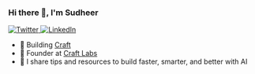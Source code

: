 ### Hi there 👋, I'm Sudheer

<a href="https://www.twitter.com/sudheerkumarme" target="__blank">
  <img src="https://img.shields.io/twitter/follow/sudheerkumarme?style=social" alt="Twitter">
</a>
<a href="https://www.linkedin.com/in/sudheerkumarme" target="_blank">
  <img src="https://img.shields.io/badge/LinkedIn-%230077B5.svg?&style=flat-square&logo=linkedin&logoColor=white" alt="LinkedIn">
</a>
<br>

- 🔭 Building [Craft](https://github.com/craftjs-dev/craft)
- 🌱 Founder at [Craft Labs](https://craftlabs.tech)
- 👯 I share tips and resources to build faster, smarter, and better with AI
